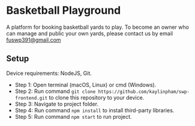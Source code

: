 # Basketball Playground

A platform for booking basketball yards to play. To become an owner who can manage and public your own yards, please contact us by email fuswp391@gmail.com

## Setup
Device requirements: NodeJS, Git.
- Step 1: Open terminal (macOS, Linux) or cmd (Windows).
- Step 2: Run command `git clone https://github.com/kaylinpham/swp-frontend.git` to clone this repository to your device.
- Step 3: Navigate to project folder.
- Step 4: Run command `npm install` to install third-party libraries.
- Step 5: Run command `npm start` to run project.
